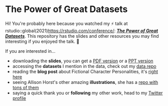 # The Power of Great Datasets



Hi! You're probably here because you watched my :zap: talk at rstudio::global(2021)https://rstudio.com/conference/: [***The Power of Great Datasets***](https://rstudio.com/resources/rstudioglobal-2021/the-power-of-great-datasets/). This repository has the slides and other resources you may find interesting if you enjoyed the talk. :slightly_smiling_face:



If you are interested in...

- downloading the **slides**, you can get a [PDF version](https://github.com/tacookson/power-of-great-datasets/blob/main/The%20Power%20of%20Great%20Datasets%20(PDF).pdf?raw=true) or a [PPT version](https://github.com/tacookson/power-of-great-datasets/blob/main/The%20Power%20of%20Great%20Datasets%20(PPT).pptx?raw=true)
- accessing the **datasets** I mention in the data, check out my [data repo](https://github.com/tacookson/data)
- reading the **blog post** about Fictional Character Personalities, it's [right here](https://www.alexcookson.com/post/2020-11-19-applying-pca-to-fictional-character-personalities/)
- seeing Allison Horst's other amazing **illustrations**, she has a [repo with tons of them](https://github.com/allisonhorst/stats-illustrations)
- saying a quick thank you or **following** my other work, head to my [Twitter profile](https://twitter.com/alexcookson)
